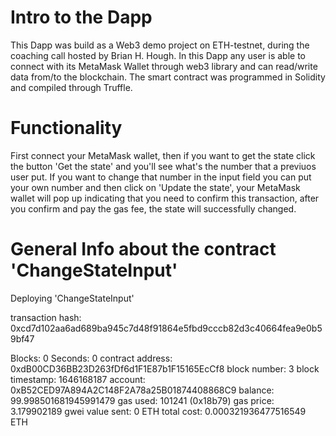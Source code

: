 # Intro to the Dapp

This Dapp was build as a Web3 demo project on ETH-testnet, during the coaching call hosted by Brian H. Hough. In this Dapp any user is able to connect with its MetaMask Wallet through web3 library and can read/write data from/to the blockchain. The smart contract was programmed in Solidity and compiled through Truffle.

# Functionality

First connect your MetaMask wallet, then if you want to get the state click the button 'Get the state' and you'll see what's the number that a previuos user put. If you want to change that number in the input field you can put your own number and then click on 'Update the state', your MetaMask wallet will pop up indicating that you need to confirm this transaction, after you confirm and pay the gas fee, the state will successfully changed.

# General Info about the contract 'ChangeStateInput'

Deploying 'ChangeStateInput'

transaction hash: 0xcd7d102aa6ad689ba945c7d48f91864e5fbd9cccb82d3c40664fea9e0b59bf47

Blocks: 0 Seconds: 0
contract address: 0xdB00CD36BB23D263fDf6d1F1E87b1F15165EcCf8
block number: 3
block timestamp: 1646168187
account: 0xB52CED97A894A2C148F2A78a25B01874408868C9
balance: 99.998501681945991479
gas used: 101241 (0x18b79)
gas price: 3.179902189 gwei
value sent: 0 ETH
total cost: 0.000321936477516549 ETH

